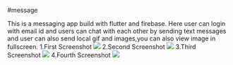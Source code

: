 #message

This is a messaging app build with flutter and firebase.
Here user can login with email id and users can chat with each other by sending text messages and user can also send
local gif and images,you can also view image in fullscreen. 
1.First Screenshot
<img src="images/screen1.jpeg">
2.Second Screenshot
<img src="images/screen2.jpeg">
3.Third Screenshot
<img src="images/screen3.jpeg">
4.Fourth Screenshot
<img src="images/screen4.jpeg">

